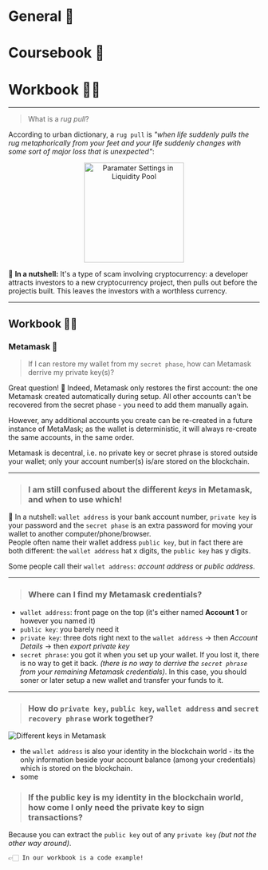    
# General 🎲  
# Coursebook 📗   
# Workbook 👨‍💻  

---
>What is a *rug pull*?  

According to urban dictionary, a `rug pull` is *"when life suddenly pulls the rug metaphorically from your feet and your life suddenly changes with some sort of major loss that is unexpected"*: 
<center><img src="https://www.dropbox.com/s/n5otnj46zcfch34/rug-pull.gif?raw=1" alt="Paramater Settings in Liquidity Pool" width="200"/></center>   

🥜 **In a nutshell:** It's a type of scam involving cryptocurrency: a developer attracts investors to a new cryptocurrency project, then pulls out before the projectis built. This leaves the investors with a worthless currency.



----





## Workbook 👨‍💻
### Metamask 🦊  
>If I can restore my wallet from my `secret phase`, how can Metamask derrive my private key(s)?  

Great question! 👏 Indeed, Metamask only restores the first account: the one Metamask created automatically during setup. All other accounts can't be recovered from the secret phase - you need to add them manually again.

However, any additional accounts you create can be re-created in a future instance of MetaMask; as the wallet is deterministic, it will always re-create the same accounts, in the same order. 

Metamask is decentral, i.e. no private key or secret phrase is stored outside your wallet; only your account number(s) is/are stored on the blockchain. 

--- 

> ### I am still confused about the different *keys* in Metamask, and when to use which!
🥜 In a nutshell:  `wallet address` is your bank account number, `private key` is your password and the `secret phase` is an extra password for moving your wallet to another computer/phone/browser.  
People often name their wallet address `public key`, but in fact there are both different: the `wallet address` hat x digits, the `public key` has y digits. 

Some people call their `wallet address`: *account address* or *public address*.

---

> ### Where can I find my Metamask credentials?
- `wallet address`: front page on the top (it's either named **Account 1** or however you named it)
- `public key`: you barely need it
- `private key`: three dots right next to the `wallet address` -> then *Account Details* -> then *export private key*   
- `secret phrase`: you got it when you set up your wallet. If you lost it, there is no way to get it back. *(there is no way to derrive the `secret phrase` from your remaining Metamask credentials)*. In this case, you should soner or later setup a new wallet and transfer your funds to it. 

---  

> ### How do `private key`, `public key`, `wallet address` and `secret recovery phrase` work together?  

![Different keys in Metamask](https://www.dropbox.com/s/g9po8mc9qrirdso/Metamask_keys.png?raw=1)  

- the `wallet address` is also your identity in the blockchain world - its the only information beside your account balance (among your credentials) which is stored on the blockchain.
- some

> ### If the public key is my identity in the blockchain world, how come I only need the private key to sign transactions?
Because you can extract the `public key` out of any `private key` *(but not the other way around)*.   

    👉🏻 In our workbook is a code example!  

